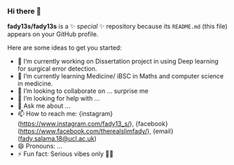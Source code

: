 ### Hi there 👋


**fady13s/fady13s** is a ✨ _special_ ✨ repository because its `README.md` (this file) appears on your GitHub profile.

Here are some ideas to get you started:

- 🔭 I’m currently working on Dissertation project in using Deep learning for surgical error detection.
- 🌱 I’m currently learning Medicine/ iBSC in Maths and computer science in medicine.
- 👯 I’m looking to collaborate on ... surprise me
- 🤔 I’m looking for help with ...
- 💬 Ask me about ...
- 📫 How to reach me: {instagram}(https://www.instagram.com/fady13_s/), {facebook}(https://www.facebook.com/therealslimfady/), {email}(fady.salama.18@ucl.ac.uk)
- 😄 Pronouns: ...
- ⚡ Fun fact: Serious vibes only :eyes::eyes:

